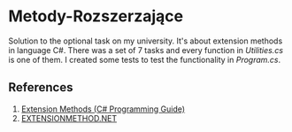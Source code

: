 # Metody-Rozszerzające
Solution to the optional task on my university. It's about extension methods in language C#.
There was a set of 7 tasks and every function in *Utilities.cs* is one of them.
I created some tests to test the functionality in *Program.cs*.


## References
1. [Extension Methods (C# Programming Guide)](https://docs.microsoft.com/pl-pl/dotnet/csharp/programming-guide/classes-and-structs/extension-methods)
2. [EXTENSIONMETHOD.NET](https://www.extensionmethod.net/csharp/)
